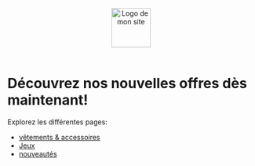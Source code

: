 <!DOCTYPE html>
<html>
<head>
  <meta charset="utf-8">
  <meta name="viewport" content="width=device-width">
  
  <link href="feuilledestyle.css" rel="stylesheet" type="text/css" />
</head>
<header>
    <img src="chemin/vers/ton-logo.png" alt="Logo de mon site" style="height: 80px;">
</header>
<body>
  <h1>Découvrez nos nouvelles offres dès maintenant!</h1>
  <p>Explorez les différentes pages:</p>
  <ul>
    <li><a href="vetements_et_accessoires.html">vêtements & accessoires</a></li>
    <li><a href="jeux.html">Jeux</a></li>
    <li><a href="nouveautes.html">nouveautés</a></li>
  </ul>
</body>
</html>
